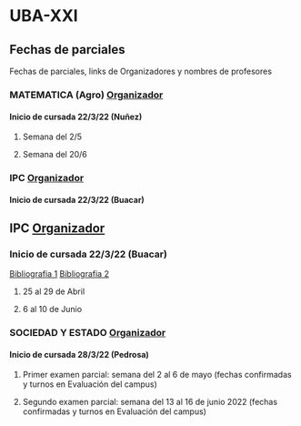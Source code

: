  #  UBA-XXI 

## Fechas de parciales 

Fechas de parciales, links de Organizadores y nombres de profesores 

### MATEMATICA (Agro) [Organizador](https://www.ubaxxicampusvirtual.uba.ar/pluginfile.php/829714/mod_label/intro/Organizador_%20MateAgro_%201C_2022.pdf?time=1647970169791) 
#### Inicio de cursada 22/3/22 (Nuñez)

1) Semana del 2/5

2) Semana del 20/6  



### IPC [Organizador](https://www.ubaxxicampusvirtual.uba.ar/pluginfile.php/867953/mod_resource/content/1/Organizador.pdf) 
#### Inicio de cursada 22/3/22 (Buacar)

## IPC [Organizador](https://www.ubaxxicampusvirtual.uba.ar/pluginfile.php/867953/mod_resource/content/1/Organizador.pdf) 
### Inicio de cursada 22/3/22 (Buacar)
[Bibliografia 1](https://github.com/Pebrd/UBA-XXI/blob/4602ccfe704ae3bad8f07d681e8e9a7ab549f700/Fuente%20Directa%20El%20origen%20de%20las%20Especies%20-%20Darwin%20U.%201%20IPC%20CI%20.pdf) [Bibliografia 2](https://github.com/Pebrd/UBA-XXI/blob/b27822055a373fc224796ae8e62a1de00ebcdde5/TeorasdelaCiencia-primerasaproximaciones-2016.pdf)



1) 25 al 29 de Abril 

2) 6 al 10 de Junio

### SOCIEDAD Y ESTADO [Organizador](https://www.ubaxxicampusvirtual.uba.ar/pluginfile.php/867456/mod_resource/content/1/Organizador%20ICSE%201C%202022.pdf)
#### Inicio de cursada 28/3/22 (Pedrosa) 

1) Primer examen parcial: semana del 2 al 6 de mayo (fechas confirmadas y turnos en Evaluación del campus)

2) Segundo examen parcial: semana del 13 al 16 de junio 2022 (fechas confirmadas y turnos en Evaluación del campus)

